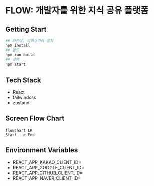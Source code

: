 # FLOW: 개발자를 위한 지식 공유 플랫폼

## Getting Start
```bash
## 의존성, 라이브러리 설치
npm install
## 빌드
npm run build
## 실행
npm start
```


## Tech Stack
- React
- tailwindcss
- zustand

## Screen Flow Chart
```mermaid
flowchart LR
Start --> End
```

## Environment Variables
- REACT_APP_KAKAO_CLIENT_ID=
- REACT_APP_GOOGLE_CLIENT_ID=
- REACT_APP_GITHUB_CLIENT_ID=
- REACT_APP_NAVER_CLIENT_ID=